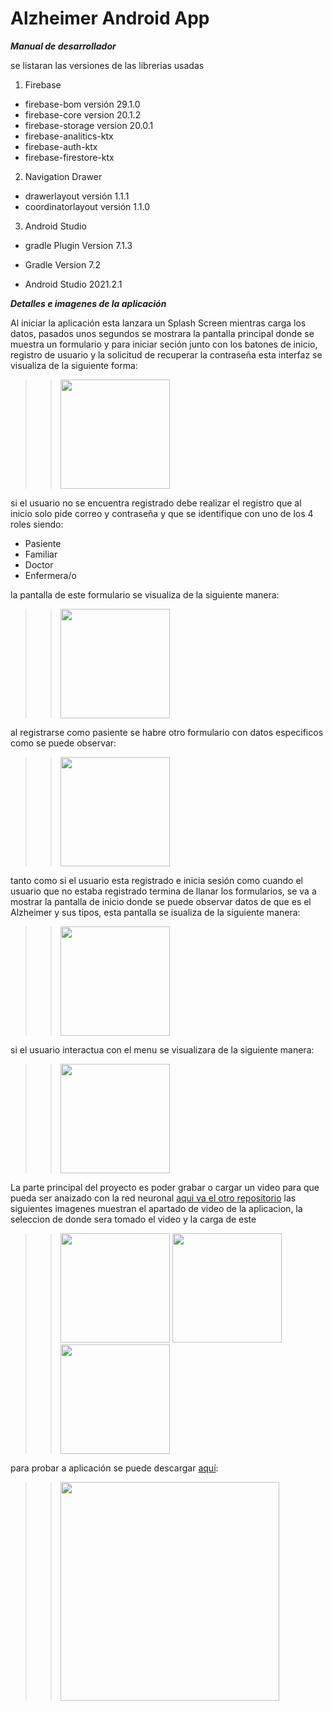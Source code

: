 # Alzheimer Android App

***Manual de desarrollador***

se listaran las versiones de las librerias usadas

1. Firebase
  * firebase-bom versión 29.1.0
  * firebase-core version 20.1.2
  * firebase-storage version 20.0.1
  * firebase-analitics-ktx
  * firebase-auth-ktx
  * firebase-firestore-ktx
2. Navigation Drawer
  - drawerlayout versión 1.1.1
  - coordinatorlayout versión 1.1.0
3. Android Studio
  * gradle Plugin Version 7.1.3
  - Gradle Version 7.2
  + Android Studio 2021.2.1

***Detalles e imagenes de la aplicación***

Al iniciar la aplicación esta lanzara un Splash Screen mientras carga los datos, pasados unos segundos se mostrara la pantalla principal donde se muestra un formulario y para iniciar seción junto con los batones de inicio, registro de usuario y la solicitud de recuperar la contraseña esta interfaz se visualiza de la siguiente forma:

>><img src="https://firebasestorage.googleapis.com/v0/b/alzheimer-50944.appspot.com/o/Img%2FScreenshot_20220523-114102_Alzheimer.jpg?alt=media&token=3fbff22d-c805-4eaf-89e3-9db4f360a630" width="175"/>

si el usuario no se encuentra registrado debe realizar el registro que al inicio solo pide correo y contraseña y que se identifique con uno de los 4 roles siendo:
+ Pasiente
+ Familiar
+ Doctor
+ Enfermera/o

la pantalla de este formulario se visualiza de la siguiente manera:

>><img src="https://firebasestorage.googleapis.com/v0/b/alzheimer-50944.appspot.com/o/Img%2FScreenshot_20220523-130049_Alzheimer.jpg?alt=media&token=97803ca7-629f-4124-94e3-65ccc4860042" width="175"/>

al registrarse como pasiente se habre otro formulario con datos especificos como se puede observar:

>><img src="https://firebasestorage.googleapis.com/v0/b/alzheimer-50944.appspot.com/o/Img%2FScreenshot_20220523-114734_Alzheimer.jpg?alt=media&token=8984a24a-2116-4eb9-90a0-607e9bb56405" width="175"/>

tanto como si el usuario esta registrado e inicia sesión como cuando el usuario que no estaba registrado termina de llanar los formularios, se va a mostrar la pantalla de inicio donde se puede observar datos de que es el Alzheimer y sus tipos, esta pantalla se isualiza de la siguiente manera:

>><img src="https://firebasestorage.googleapis.com/v0/b/alzheimer-50944.appspot.com/o/Img%2FScreenshot_20220523-115613_Alzheimer.jpg?alt=media&token=6965fbb0-6baa-47c8-9130-9fcdc034f1de" width="175"/>

si el usuario interactua con el menu se visualizara de la siguiente manera:

>><img src="https://firebasestorage.googleapis.com/v0/b/alzheimer-50944.appspot.com/o/Img%2FScreenshot_20220523-115905_Alzheimer.jpg?alt=media&token=7584ee03-fc6c-489e-aefd-13ee608f6172" width="175"/>

La parte principal del proyecto es poder grabar o cargar un video para que pueda ser anaizado con la red neuronal [aqui va el otro repositorio](https://www.google.com/) las siguientes imagenes muestran el apartado de video de la aplicacion, la seleccion de donde sera tomado el video y la carga de este

>><img src="https://firebasestorage.googleapis.com/v0/b/alzheimer-50944.appspot.com/o/Img%2FScreenshot_20220523-115620_Alzheimer.jpg?alt=media&token=23b70fe9-bb93-4470-9d10-e6bf0e6c47e0" width="175"/>
>><img src="https://firebasestorage.googleapis.com/v0/b/alzheimer-50944.appspot.com/o/Img%2FScreenshot_20220523-115629_Alzheimer.jpg?alt=media&token=99a6609e-da1b-4f0c-a746-bc2c234acce1" width="175"/>
>><img src="https://firebasestorage.googleapis.com/v0/b/alzheimer-50944.appspot.com/o/Img%2FScreenshot_20220523-115727_Alzheimer.jpg?alt=media&token=0df9bdb7-40bc-4a2c-a48a-232aaf8c5a46" width="175"/>

para probar a aplicación se puede descargar [aquí](https://firebasestorage.googleapis.com/v0/b/titulacionalzheimer.appspot.com/o/app%2FAlzheimer.apk?alt=media&token=1924e7b9-b052-48b6-a5f1-19dcc4bcb838):

>><img src="https://firebasestorage.googleapis.com/v0/b/alzheimer-50944.appspot.com/o/Img%2Fqr-code.png?alt=media&token=5eb4597a-9d28-44db-90c8-84a156cca50b" width="350"/>

